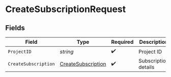 # CreateSubscriptionRequest


## Fields

| Field                                         | Type                                          | Required                                      | Description                                   |
| --------------------------------------------- | --------------------------------------------- | --------------------------------------------- | --------------------------------------------- |
| `ProjectID`                                   | *string*                                      | :heavy_check_mark:                            | Project ID                                    |
| `CreateSubscription`                          | [CreateSubscription](./createsubscription.md) | :heavy_check_mark:                            | Subscription details                          |